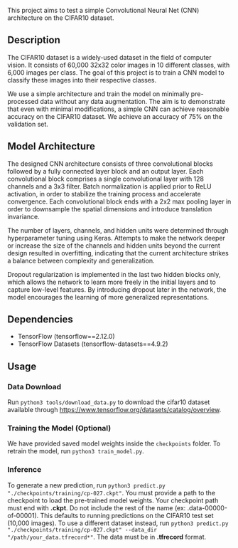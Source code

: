 This project aims to test a simple Convolutional Neural Net (CNN) architecture on the CIFAR10 dataset.

## Description
The CIFAR10 dataset is a widely-used dataset in the field of computer vision. It consists of 60,000 32x32 color images in 10 different classes, with 6,000 images per class. The goal of this project is to train a CNN model to classify these images into their respective classes.

We use a simple architecture and train the model on minimally pre-processed data without any data augmentation. The aim is to demonstrate that even with minimal modifications, a simple CNN can achieve reasonable accuracy on the CIFAR10 dataset. We achieve an accuracy of 75% on the validation set.

## Model Architecture 
The designed CNN architecture consists of three convolutional blocks followed by a fully connected layer block and an output layer. Each convolutional block comprises a single convolutional layer with 128 channels and a 3x3 filter. Batch normalization is applied prior to ReLU activation, in order to stabilize the training process and accelerate convergence. Each convolutional block ends with a 2x2 max pooling layer in order to downsample the spatial dimensions and introduce translation invariance. 

The number of layers, channels, and hidden units were determined through hyperparameter tuning using Keras. Attempts to make the network deeper or increase the size of the channels and hidden units beyond the current design resulted in overfitting, indicating that the current architecture strikes a balance between complexity and generalization.

Dropout regularization is implemented in the last two hidden blocks only, which allows the network to learn more freely in the initial layers and to capture low-level features. By introducing dropout later in the network, the model encourages the learning of more generalized representations. 

## Dependencies
* TensorFlow (tensorflow==2.12.0)
* TensorFlow Datasets (tensorflow-datasets==4.9.2)

## Usage
### Data Download
Run ```python3 tools/download_data.py``` to download the cifar10 dataset available through https://www.tensorflow.org/datasets/catalog/overview.

### Training the Model (Optional)
We have provided saved model weights inside the ```checkpoints``` folder. To retrain the model, run ```python3 train_model.py```.

### Inference
To generate a new prediction, run ```python3 predict.py "./checkpoints/training/cp-027.ckpt"```. You must provide a path to the checkpoint to load the pre-trained model weights. Your checkpoint path must end with **.ckpt**. Do not include the rest of the name (ex: .data-00000-of-00001). This defaults to running predictions on the CIFAR10 test set (10,000 images). To use a different dataset instead, run ```python3 predict.py "./checkpoints/training/cp-027.ckpt" --data_dir "/path/your_data.tfrecord*"```. The data must be in **.tfrecord** format. 

